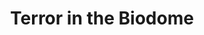 ---
title: Terror in the Biodome
description: A dino-engineering Screamsheet
categories: [Cyberpunk Red, Screamsheets]
tags: github, gm-ing
media_subpath: /assets/img/cpr-titb/
---